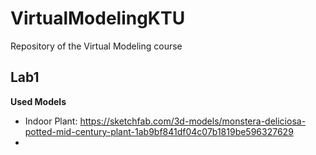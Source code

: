 # VirtualModelingKTU
 Repository of the Virtual Modeling course

 ## Lab1
 **Used Models**
 - Indoor Plant: https://sketchfab.com/3d-models/monstera-deliciosa-potted-mid-century-plant-1ab9bf841df04c07b1819be596327629
 - 

